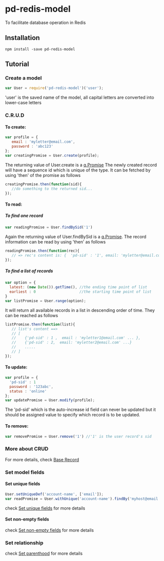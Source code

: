 # pd-redis-model
To facilitate database operation in Redis

## Installation
```
npm install -save pd-redis-model
```

## Tutorial
### Create a model
```javascript
var User = require('pd-redis-model')('user'); 
```     
'user' is the saved name of the model, all capital letters are converted into lower-case letters

### C.R.U.D
#### To create:
```javascript
var profile = {
   email : 'myletter@email.com', 
   password : 'abc123'
};
var creatingPromise = User.create(profile); 
```
The returning value of User.create is a [q.Promise](https://github.com/kriskowal/q)
The newly created record will have a sequence id which is unique of the type. It can be fetched by using 'then' of the promise as follows
```javascript
creatingPromise.then(function(sid){
   //do something to the returned sid...
});
```
#### To read:
##### To find one record
```javascript
var readingPromise = User.findBySid('1')
```
Again the returning value of User.findBySid is a [q.Promise](https://github.com/kriskowal/q). The record information can be read by using 'then' as follows
```javascript
readingPromise.then(function(rec){
   // => rec's content is: {  'pd-sid' : '1', email: 'myletter@email.com' ....}
});
```
##### To find a list of records
```javascript
var option = {
  latest: (new Date()).getTime(), //the ending time point of list
  earliest : 0                    //the starting time point of list
}
var listPromise = User.range(option);
```
It will return all available records in a list in descending order of time. They can be reached as follows
```javascript
listPromise.then(function(list){
   // list's content ==>  
   // [
   //    {'pd-sid' : 1 ,  email : 'myletter1@email.com' ... }, 
   //    {'pd-sid' : 2,  email: 'myletter2@email.com' ...}
   //    .....
   // ]
});
```
#### To update:
```javascript
var profile = {
  'pd-sid' : 1
  password : '123abc', 
  status : 'online'
};
var updatePromise = User.modify(profile);
```
The 'pd-sid' which is the auto-increase id field can never be updated but it should be assigned value to specify which record is to be updated.
#### To remove:
```javascript
var removePromise = User.remove('1') //'1' is the user record's sid
```

### More about CRUD
For more details, check [Base Record](https://github.com/pandazy/pd-redis-base-record)


### Set model fields
#### Set unique fields
```javascript
User.setUniqueDef('account-name', ['email']);
var readPromise = User.withUnique('account-name').findBy('myhost@email.com');
```
check [Set unique fields](https://github.com/pandazy/pd-redis-set-uniques) for more details

#### Set non-empty fields
check [Set non-empty fields](https://github.com/pandazy/pd-model-input-required) for more details

### Set relationship
check [Set parenthood](https://github.com/pandazy/pd-redis-parentize) for more details


